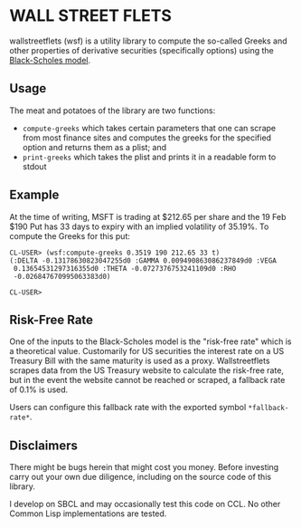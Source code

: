 # WALL STREET FLETS

wallstreetflets (wsf) is a utility library to compute the so-called Greeks and other properties of derivative securities (specifically options) using the [Black-Scholes model](https://en.wikipedia.org/wiki/Black%E2%80%93Scholes_model).

## Usage

The meat and potatoes of the library are two functions:

* `compute-greeks` which takes certain parameters that one can scrape from most finance sites and computes the greeks for the specified option and returns them as a plist; and
* `print-greeks` which takes the plist and prints it in a readable form to stdout

## Example

At the time of writing, MSFT is trading at $212.65 per share and the 19 Feb $190 Put has 33 days to expiry with an implied volatility of 35.19%.  To compute the Greeks for this put:

```
CL-USER> (wsf:compute-greeks 0.3519 190 212.65 33 t)
(:DELTA -0.13178630823047255d0 :GAMMA 0.009490863086237849d0 :VEGA
 0.13654531297316355d0 :THETA -0.0727376753241109d0 :RHO
 -0.026847670995063383d0)
 
CL-USER>
```

## Risk-Free Rate

One of the inputs to the Black-Scholes model is the "risk-free rate" which is a theoretical value.  Customarily for US securities the interest rate on a US Treasury Bill with the same maturity is used as a proxy.  Wallstreetflets scrapes data from the US Treasury website to calculate the risk-free rate, but in the event the website cannot be reached or scraped, a fallback rate of 0.1% is used.

Users can configure this fallback rate with the exported symbol `*fallback-rate*`.

## Disclaimers

There might be bugs herein that might cost you money.  Before investing carry out your own due diligence, including on the source code of this library.

I develop on SBCL and may occasionally test this code on CCL.  No other Common Lisp implementations are tested.

